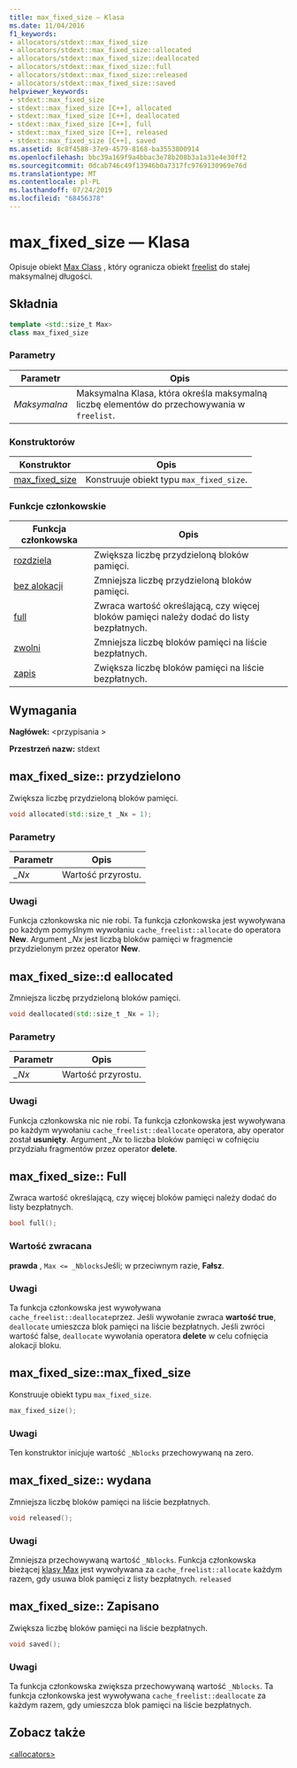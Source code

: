 ```yaml
---
title: max_fixed_size — Klasa
ms.date: 11/04/2016
f1_keywords:
- allocators/stdext::max_fixed_size
- allocators/stdext::max_fixed_size::allocated
- allocators/stdext::max_fixed_size::deallocated
- allocators/stdext::max_fixed_size::full
- allocators/stdext::max_fixed_size::released
- allocators/stdext::max_fixed_size::saved
helpviewer_keywords:
- stdext::max_fixed_size
- stdext::max_fixed_size [C++], allocated
- stdext::max_fixed_size [C++], deallocated
- stdext::max_fixed_size [C++], full
- stdext::max_fixed_size [C++], released
- stdext::max_fixed_size [C++], saved
ms.assetid: 8c8f4588-37e9-4579-8168-ba3553800914
ms.openlocfilehash: bbc39a169f9a4bbac3e78b208b3a1a31e4e30ff2
ms.sourcegitcommit: 0dcab746c49f13946b0a7317fc9769130969e76d
ms.translationtype: MT
ms.contentlocale: pl-PL
ms.lasthandoff: 07/24/2019
ms.locfileid: "68456378"
---
```

# <a name="maxfixedsize-class"></a>max_fixed_size — Klasa

Opisuje obiekt [Max Class](../standard-library/allocators-header.md) , który ogranicza obiekt [freelist](../standard-library/freelist-class.md) do stałej maksymalnej długości.

## <a name="syntax"></a>Składnia

```cpp
template <std::size_t Max>
class max_fixed_size
```

### <a name="parameters"></a>Parametry

|Parametr|Opis|
|---------------|-----------------|
|*Maksymalna*|Maksymalna Klasa, która określa maksymalną liczbę elementów do przechowywania w `freelist`.|

### <a name="constructors"></a>Konstruktorów

|Konstruktor|Opis|
|-|-|
|[max_fixed_size](#max_fixed_size)|Konstruuje obiekt typu `max_fixed_size`.|

### <a name="member-functions"></a>Funkcje członkowskie

|Funkcja członkowska|Opis|
|-|-|
|[rozdziela](#allocated)|Zwiększa liczbę przydzieloną bloków pamięci.|
|[bez alokacji](#deallocated)|Zmniejsza liczbę przydzieloną bloków pamięci.|
|[full](#full)|Zwraca wartość określającą, czy więcej bloków pamięci należy dodać do listy bezpłatnych.|
|[zwolni](#released)|Zmniejsza liczbę bloków pamięci na liście bezpłatnych.|
|[zapis](#saved)|Zwiększa liczbę bloków pamięci na liście bezpłatnych.|

## <a name="requirements"></a>Wymagania

**Nagłówek:** \<przypisania >

**Przestrzeń nazw:** stdext

## <a name="allocated"></a>max_fixed_size:: przydzielono

Zwiększa liczbę przydzieloną bloków pamięci.

```cpp
void allocated(std::size_t _Nx = 1);
```

### <a name="parameters"></a>Parametry

|Parametr|Opis|
|---------------|-----------------|
|*_Nx*|Wartość przyrostu.|

### <a name="remarks"></a>Uwagi

Funkcja członkowska nic nie robi. Ta funkcja członkowska jest wywoływana po każdym pomyślnym wywołaniu `cache_freelist::allocate` do operatora **New**. Argument *_Nx* jest liczbą bloków pamięci w fragmencie przydzielonym przez operator **New**.

## <a name="deallocated"></a>max_fixed_size::d eallocated

Zmniejsza liczbę przydzieloną bloków pamięci.

```cpp
void deallocated(std::size_t _Nx = 1);
```

### <a name="parameters"></a>Parametry

|Parametr|Opis|
|---------------|-----------------|
|*_Nx*|Wartość przyrostu.|

### <a name="remarks"></a>Uwagi

Funkcja członkowska nic nie robi. Ta funkcja członkowska jest wywoływana po każdym wywołaniu `cache_freelist::deallocate` operatora, aby operator został **usunięty**. Argument *_Nx* to liczba bloków pamięci w cofnięciu przydziału fragmentów przez operator **delete**.

## <a name="full"></a>max_fixed_size:: Full

Zwraca wartość określającą, czy więcej bloków pamięci należy dodać do listy bezpłatnych.

```cpp
bool full();
```

### <a name="return-value"></a>Wartość zwracana

**prawda** , `Max <= _Nblocks`Jeśli; w przeciwnym razie, **Fałsz**.

### <a name="remarks"></a>Uwagi

Ta funkcja członkowska jest wywoływana `cache_freelist::deallocate`przez. Jeśli wywołanie zwraca **wartość true**, `deallocate` umieszcza blok pamięci na liście bezpłatnych. Jeśli zwróci wartość false, `deallocate` wywołania operatora **delete** w celu cofnięcia alokacji bloku.

## <a name="max_fixed_size"></a>max_fixed_size::max_fixed_size

Konstruuje obiekt typu `max_fixed_size`.

```cpp
max_fixed_size();
```

### <a name="remarks"></a>Uwagi

Ten konstruktor inicjuje wartość `_Nblocks` przechowywaną na zero.

## <a name="released"></a>max_fixed_size:: wydana

Zmniejsza liczbę bloków pamięci na liście bezpłatnych.

```cpp
void released();
```

### <a name="remarks"></a>Uwagi

Zmniejsza przechowywaną wartość `_Nblocks`. Funkcja członkowska bieżącej [klasy Max](../standard-library/allocators-header.md) jest wywoływana za `cache_freelist::allocate` każdym razem, gdy usuwa blok pamięci z listy bezpłatnych. `released`

## <a name="saved"></a>max_fixed_size:: Zapisano

Zwiększa liczbę bloków pamięci na liście bezpłatnych.

```cpp
void saved();
```

### <a name="remarks"></a>Uwagi

Ta funkcja członkowska zwiększa przechowywaną wartość `_Nblocks`. Ta funkcja członkowska jest wywoływana `cache_freelist::deallocate` za każdym razem, gdy umieszcza blok pamięci na liście bezpłatnych.

## <a name="see-also"></a>Zobacz także

[\<allocators>](../standard-library/allocators-header.md)
